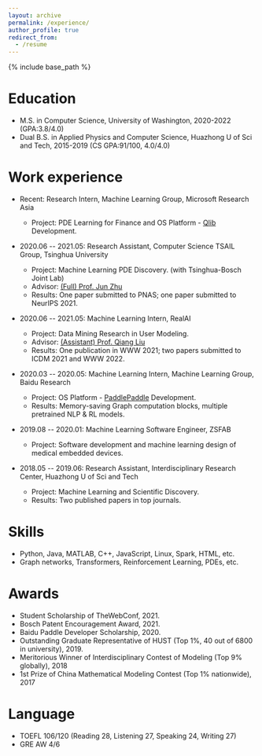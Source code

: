 ```yaml
---
layout: archive
permalink: /experience/
author_profile: true
redirect_from:
  - /resume
---
```


{% include base_path %}

Education
======
* M.S. in Computer Science, University of Washington, 2020-2022 (GPA:3.8/4.0)
* Dual B.S. in Applied Physics and Computer Science, Huazhong U of Sci and Tech, 2015-2019 (CS GPA:91/100, 4.0/4.0)

Work experience
======
* Recent: Research Intern, Machine Learning Group, Microsoft Research Asia 
  * Project: PDE Learning for Finance and OS Platform - [Qlib](https://github.com/microsoft/qlib) Development.

* 2020.06 -- 2021.05: Research Assistant, Computer Science TSAIL Group, Tsinghua University 
  * Project: Machine Learning PDE Discovery. (with Tsinghua-Bosch Joint Lab)
  * Advisor: [(Full) Prof. Jun Zhu](http://ml.cs.tsinghua.edu.cn/~jun/index.shtml)
  * Results: One paper submitted to PNAS; one paper submitted to NeurIPS 2021.

* 2020.06 -- 2021.05: Machine Learning Intern, RealAI
  * Project: Data Mining Research in User Modeling.
  * Advisor: [(Assistant) Prof. Qiang Liu](https://john-qiangliu.tech/)
  * Results: One publication in WWW 2021; two papers submitted to ICDM 2021 and WWW 2022.

* 2020.03 -- 2020.05: Machine Learning Intern, Machine Learning Group, Baidu Research
  * Project: OS Platform - [PaddlePaddle](https://github.com/PaddlePaddle) Development.
  * Results: Memory-saving Graph computation blocks, multiple pretrained NLP & RL models.

* 2019.08 -- 2020.01: Machine Learning Software Engineer, ZSFAB
  * Project: Software development and machine learning design of medical embedded devices.

* 2018.05 -- 2019.06: Research Assistant, Interdisciplinary Research Center, Huazhong U of Sci and Tech
  * Project: Machine Learning and Scientific Discovery.
  * Results: Two published papers in top journals.
  
Skills
======
* Python, Java, MATLAB, C++, JavaScript, Linux, Spark, HTML, etc.
* Graph networks, Transformers, Reinforcement Learning, PDEs, etc.

Awards
======
* Student Scholarship of TheWebConf, 2021.
* Bosch Patent Encouragement Award, 2021.
* Baidu Paddle Developer Scholarship, 2020.
* Outstanding Graduate Representative of HUST (Top 1%, 40 out of 6800 in university), 2019.
* Meritorious Winner of Interdisciplinary Contest of Modeling (Top 9% globally), 2018
* 1st Prize of China Mathematical Modeling Contest (Top 1% nationwide), 2017
  
Language
======
* TOEFL 106/120 (Reading 28, Listening 27, Speaking 24, Writing 27)
* GRE AW 4/6
  
